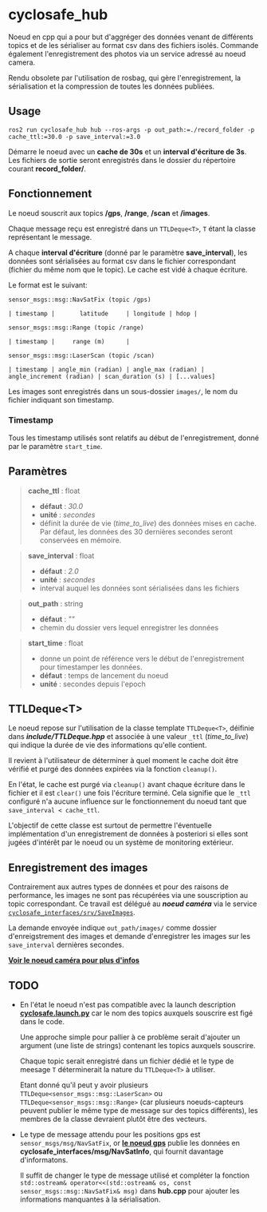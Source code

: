 # cyclosafe_hub

Noeud en cpp qui a pour but d'aggréger des données venant de différents topics et de les sérialiser au format csv dans des fichiers isolés. Commande également l'enregistrement des photos via un service adressé au noeud camera.

Rendu obsolete par l'utilisation de rosbag, qui gère l'enregistrement, la sérialisation et la compression de toutes les données publiées.

## Usage

~~~
ros2 run cyclosafe_hub hub --ros-args -p out_path:=./record_folder -p cache_ttl:=30.0 -p save_interval:=3.0
~~~

Démarre le noeud avec un **cache de 30s** et un **interval d'écriture de 3s**. Les fichiers de sortie seront enregistrés dans le dossier du répertoire courant **record_folder/**.

## Fonctionnement

Le noeud souscrit aux topics **/gps**, **/range**, **/scan** et **/images**.

Chaque message reçu est enregistré dans un `TTLDeque<T>`, `T` étant la classe représentant le message.

A chaque **interval d'écriture** (donné par le paramètre **save_interval**), les données sont sérialisées au format csv dans le fichier correspondant (fichier du même nom que le topic). Le cache est vidé à chaque écriture.

Le format est le suivant:
~~~
sensor_msgs::msg::NavSatFix (topic /gps)

| timestamp |       latitude     | longitude | hdop |

sensor_msgs::msg::Range (topic /range)

| timestamp |     range (m)      |

sensor_msgs::msg::LaserScan (topic /scan)

| timestamp | angle_min (radian) | angle_max (radian) | angle_increment (radian) | scan_duration (s) | [...values]
~~~

Les images sont enregistrés dans un sous-dossier `images/`, le nom du fichier indiquant son timestamp.

### Timestamp

Tous les timestamp utilisés sont relatifs au début de l'enregistrement, donné par le paramètre `start_time`.

## Paramètres

> **cache_ttl** : float
> - **défaut** : *30.0*
> - **unité** : *secondes*
> - définit la durée de vie (*time_to_live*) des données mises en cache. Par défaut, les données des 30 dernières secondes seront conservées en mémoire.

> **save_interval** : float
> - **défaut** : *2.0*
> - **unité** : *secondes*
> - interval auquel les données sont sérialisées dans les fichiers

> **out_path** : string
> - **défaut** : *""*
> - chemin du dossier vers lequel enregistrer les données

> **start_time** : float
> - donne un point de référence vers le début de l'enregistrement pour timestamper les données.
> - **défaut** : temps de lancement du noeud
> - **unité** : secondes depuis l'epoch

## TTLDeque\<T\>

Le noeud repose sur l'utilisation de la classe template `TTLDeque<T>`, déifinie dans ***include/TTLDeque.hpp*** et associée à une valeur `_ttl` (*time_to_live*) qui indique la durée de vie des informations qu'elle contient.

Il revient à l'utilisateur de déterminer à quel moment le cache doit être vérifié et purgé des données expirées via la fonction `cleanup()`.

En l'état, le cache est purgé via `cleanup()` avant chaque écriture dans le fichier et il est `clear()` une fois l'écriture terminé. Cela signifie que le `_ttl` configuré n'a aucune influence sur le fonctionnement du noeud tant que `save_interval < cache_ttl`.

L'objectif de cette classe est surtout de permettre l'éventuelle implémentation d'un enregistrement de données à posteriori si elles sont jugées d'intérêt par le noeud ou un système de monitoring extérieur.

## Enregistrement des images

Contrairement aux autres types de données et pour des raisons de performance, les images ne sont pas récupérées via une souscription au topic correspondant. Ce travail est délégué au ***noeud caméra*** via le service [`cyclosafe_interfaces/srv/SaveImages`](../cyclosafe_interfaces/README.md#srvsaveimages).

La demande envoyée indique `out_path/images/`  comme dossier d'enreigstrement des images et demande d'enregistrer les images sur les `save_interval` dernières secondes.

[**Voir le noeud caméra pour plus d'infos**](../cyclosafe/README.md#acamera)

## TODO

- En l'état le noeud n'est pas compatible avec la launch description [**cyclosafe.launch.py**](../cyclosafe/README.md#launch-description) car le nom des topics auxquels souscrire est figé dans le code.

	Une approche simple pour pallier à ce problème serait d'ajouter un argument (une liste de strings) contenant les topics auxquels souscrire.

	Chaque topic serait enregistré dans un fichier dédié et le type de meesage `T` déterminerait la nature du `TTLDeque<T>` à utiliser.

	Etant donné qu'il peut y avoir plusieurs `TTLDeque<sensor_msgs::msg::LaserScan>` ou `TTLDeque<sensor_msgs::msg::Range>` (car plusieurs noeuds-capteurs peuvent publier le même type de message sur des topics différents), les membres de la classe devraient plutôt être des vecteurs.

- Le type de message attendu pour les positions gps est `sensor_msgs/msg/NavSatFix`, or [**le noeud gps**](../cyclosafe/README.md#gpspy) publie les données en **cyclosafe_interfaces/msg/NavSatInfo**, qui fournit davantage d'informatons.

	Il suffit de changer le type de message utilisé et compléter la fonction `std::ostream&	operator<<(std::ostream& os, const sensor_msgs::msg::NavSatFix& msg)` dans ****hub.cpp**** pour ajouter les informations manquantes à la sérialisation.